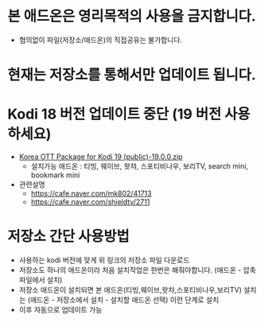 # 본 애드온은 영리목적의 사용을 금지합니다.
 - 협의없이 파일(저장소/애드온)의 직접공유는 불가합니다.



# 현재는 저장소를 통해서만 업데이트 됩니다.
# Kodi 18 버전 업데이트 중단 (19 버전 사용하세요)
* [Korea OTT Package for Kodi 19 (public)-19.0.0.zip](https://github.com/kym1088/repository_public/raw/master/repository.nightrain_v19_public.zip)
   - 설치가능 애드온 : 티빙, 웨이브, 왓챠, 스포티비나우, 보리TV, search mini, bookmark mini
* 관련설명
   - https://cafe.naver.com/mk802/41713
   - https://cafe.naver.com/shieldtv/2711





# 저장소 간단 사용방법
- 사용하는 kodi 버전에 맞게 위 링크의 저장소 파일 다운로드
- 저장소도 하나의 애드온이라 처음 설치작업은 한번은 해줘야합니다.
  (애드온 - 압축파일에서 설치) 
- 저장소 애드온이 설치되면 본 애드온(티빙,웨이브,왓챠,스포티비나우,보리TV) 설치는 
  (애드온 - 저장소에서 설치 - 설치할 애드온 선택) 이런 단계로 설치
- 이후 자동으로 업데이트 가능






